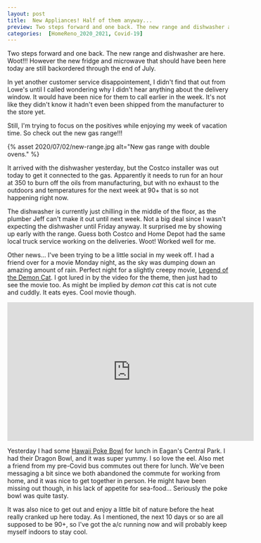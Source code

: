 ```yaml
---
layout: post
title:  New Appliances! Half of them anyway...
preview: Two steps forward and one back. The new range and dishwasher are here. Woot!!! However the new fridge and microwave that should have been here today are still backordered through the end of July.
categories:  [HomeReno_2020_2021, Covid-19]
---
```


Two steps forward and one back. The new range and dishwasher are here. Woot!!! However the new fridge and microwave that should have been here today are still backordered through the end of July. 

In yet another customer service disappointement, I didn't find that out from Lowe's until I called wondering why I didn't hear anything about the delivery window. It would have been nice for them to call earlier in the week. It's not like they didn't know it hadn't even been shipped from the manufacturer to the store yet.

Still, I'm trying to focus on the positives while enjoying my week of vacation time. So check out the new gas range!!!

{% asset 2020/07/02/new-range.jpg alt="New gas range with double ovens." %}

It arrived with the dishwasher yesterday, but the Costco installer was out today to get it connected to the gas. Apparently it needs to run for an hour at 350 to burn off the oils from manufacturing, but with no exhaust to the outdoors and temperatures for the next week at 90+ that is so not happening right now. 

The dishwasher is currently just chilling in the middle of the floor, as the plumber Jeff can't make it out until next week. Not a big deal since I wasn't expecting the dishwasher until Friday anyway. It surprised me by showing up early with the range. Guess both Costco and Home Depot had the same local truck service working on the deliveries. Woot! Worked well for me. 

Other news... I've been trying to be a little social in my week off. I had a friend over for a movie Monday night, as the sky was dumping down an amazing amount of rain. Perfect night for a slightly creepy movie, [Legend of the Demon Cat](https://www.youtube.com/watch?v=9Ss4S_aepzI). I got lured in by the video for the theme, then just had to see the movie too. As might be implied by *demon cat* this cat is not cute and cuddly. It eats eyes. Cool movie though.

<iframe width="560" height="315" src="https://www.youtube.com/embed/cFpnZldsIXM" frameborder="0" allow="accelerometer; autoplay; encrypted-media; gyroscope; picture-in-picture" allowfullscreen></iframe>

Yesterday I had some [Hawaii Poke Bowl](https://www.hawaiipokeusa.com/) for lunch in Eagan's Central Park. I had their Dragon Bowl, and it was super yummy. I so love the eel. Also met a friend from my pre-Covid bus commutes out there for lunch. We've been messaging a bit since we both abandoned the commute for working from home, and it was nice to get together in person. He might have been missing out though, in his lack of appetite for sea-food... Seriously the poke bowl was quite tasty. 

It was also nice to get out and enjoy a little bit of nature before the heat really cranked up here today. As I mentioned, the next 10 days or so are all supposed to be 90+, so I've got the a/c running now and will probably keep myself indoors to stay cool. 



